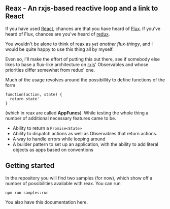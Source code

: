 ## Reax - An rxjs-based reactive loop and a link to React

If you have used [React][1], chances are that you have heard of [Flux][2].
If you've heard of Flux, chances are you've heard of [redux][3].

You wouldn't be alone to think of reax as _yet another flux-thingy_,
and I would be quite happy to use this thing all by myself.

Even so, I'll make the effort of putting this out there, see if somebody else
likes to base a flux-like architecture on [rxjs][4]' Observables and whose priorities differ
somewhat from redux' one.

Much of the usage revolves around the possibillity to define functions of the form

    function(action, state) {
      return state'
    }

(which in reax are called **AppFuncs**).
While testing the whole thing a number of additional necessary features came to be.

* Ability to return a `Promise<State>`
* Ability to dispatch actions as well as Observables that return actions.
* A way to handle errors while looping around
* A builder pattern to set up an application, with the ability to add literal objects as apps
  based on conventions

## Getting started

In the repository you will find two samples (for now), which show off a number of possibilities
available with reax. You can run

    npm run samples:run

You also have this documentation here.

[1]: https://facebook.github.io/react/
[2]: https://facebook.github.io/flux/
[3]: http://redux.js.org
[4]: https://github.com/Reactive-Extensions/RxJS